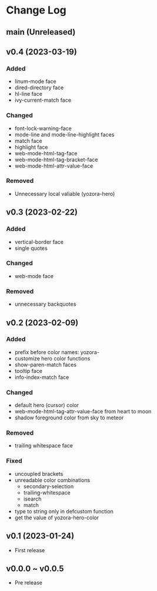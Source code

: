 # Change Log

## main (Unreleased)


## v0.4 (2023-03-19)

### Added
- linum-mode face
- dired-directory face
- hl-line face
- ivy-current-match face

### Changed
- font-lock-warning-face
- mode-line and mode-line-highlight faces
- match face
- highlight face
- web-mode-html-tag-face
- web-mode-html-tag-bracket-face
- web-mode-html-attr-value-face

### Removed
- Unnecessary local valiable (yozora-hero)

## v0.3 (2023-02-22)

### Added
- vertical-border face
- single quotes

### Changed
- web-mode face

### Removed
- unnecessary backquotes

## v0.2 (2023-02-09)

### Added
- prefix before color names: yozora-
- customize hero color functions
- show-paren-match faces
- tooltip face
- info-index-match face

### Changed
- default hero (cursor) color
- web-mode-html-tag-attr-value-face from heart to moon
- shadow foreground color from sky to meteor

### Removed
- trailing whitespace face

### Fixed
- uncoupled brackets
- unreadable color combinations
  - secondary-selection
  - trailing-whitespace
  - isearch
  - match
- type to string only in defcustom function
- get the value of yozora-hero-color

## v0.1 (2023-01-24)

- First release

## v0.0.0 ~ v0.0.5

- Pre release
